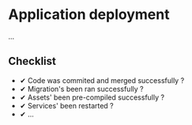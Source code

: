# Application deployment

...

## Checklist

- ✔ Code was commited and merged successfully ?
- ✔ Migration's been ran successfully ?
- ✔ Assets' been pre-compiled successfully ?
- ✔ Services' been restarted ?
- ✔ ...